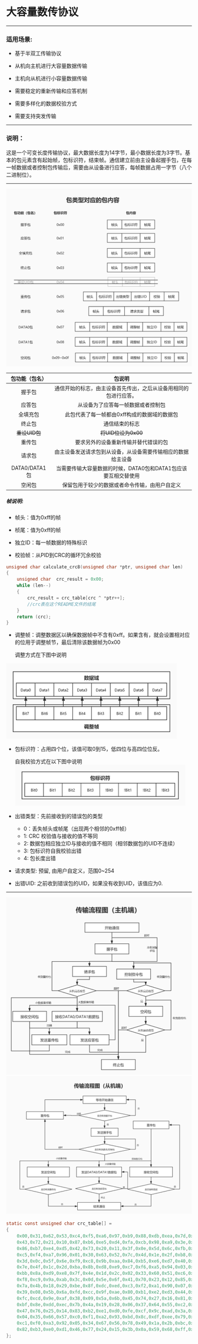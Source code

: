 # 大容量数传协议

***

### 适用场景:
+ 基于半双工传输协议

+ 从机向主机进行大容量数据传输

+ 主机向从机进行小容量数据传输

+ 需要稳定的重新传输和应答机制

+ 需要多样化的数据校验方式

+ 需要支持突发传输

***

### 说明：

这是一个可变长度传输协议，最大数据长度为14字节，最小数据长度为3字节。基本的包元素含有起始帧，包标识符，结束帧。通信建立前由主设备起握手包，在每一帧数据或者控制包传输后，需要由从设备进行应答，每帧数据占用一字节（八个二进制位）。
***
<img src="https://raw.githubusercontent.com/ZhuYanzhen1/CDTP/master/Pic/Package%20Type%20Corresponding%20Package%20Content_cn.jpg" alt="PID Corresponding PC" title="PID Corresponding PC"  />

| 包功能（包名） |                            包说明                            |
| :------------: | :----------------------------------------------------------: |
|     握手包     | 通信开始的标志，由主设备首先传出，之后从设备用相同的包进行应答。 |
|     应答包     |              从设备为了应答每一帧数据或者控制包              |
|    全填充包    |         此包代表了每一帧都由0xff构成的数据域的数据包         |
|     终止包     |                        通信结束的标志                        |
| ~~重设UID包~~  |                     ~~将UID位设为0x00~~                      |
|     重传包     |             要求另外的设备重新传输并替代错误的包             |
|     请求包     | 由主设备发送请求包到从设备，从设备需要传输相应的数据给主设备 |
| DATA0/DATA1 包 | 当需要传输大容量数据的时候，DATA0包和DATA1包应该要互相交替使用 |
|     空闲包     |        保留包用于较少的数据或者命令传输，由用户自定义        |

##### 帧说明:
+ 帧头：值为0xff的帧

+ 桢尾：值为0xff的帧

+ 独立ID：每一帧数据的特殊标识

+ 校验帧：从PID到CRC的循环冗余校验

```c
unsigned char calculate_crc8(unsigned char *ptr, unsigned char len) 
{
    unsigned char  crc_result = 0x00;
    while (len--)
    {
        crc_result = crc_table[crc ^ *ptr++];
        //crc表在这个README文件的结尾
    }
    return (crc);
}
```

+ 调整帧：调整数据区以确保数据帧中不含有0xff。如果含有，就会设置相对应的位用于调整帧节，最后清除该数据帧为0x00

  调整方式在下图中说明
 <img src="https://raw.githubusercontent.com/ZhuYanzhen1/CDTP/master/Pic/Adjust%20Frame_cn.jpg" alt="Adjust Frame" title="Adjust Frame" style="zoom: 50%;" />

+ 包标识符：占用四个位，该值可取0到15，低四位与高四位位反。

  自我校验方式在以下图中说明
  <img src="https://raw.githubusercontent.com/ZhuYanzhen1/CDTP/master/Pic/PID%20Frame_cn.jpg" alt="PID Frame" title="PID Frame" style="zoom: 50%;" />

+ 出错类型：先前接收到的错误包的类型
  
    - 0：丢失帧头或帧尾（出现两个相邻的0xff帧）
    - 1: CRC 校验值与接收的值不等同
    - 2: 数据包相应独立ID与接收的值不相同（相邻数据包的UID不连续）
    - 3: 包标识符自我校验出错
    - 4: 包长度出错

+ 请求类型: 预留, 由用户自定义，范围0~254

+ 出错UID: 之前收到错误包的UID，如果没有收到UID，该值应为0.

***
<img src="https://raw.githubusercontent.com/ZhuYanzhen1/CDTP/master/Pic/Transmit%20Process(Master%20Side)_cn.jpg" alt="PID Frame" title="PID Frame" style="zoom: 100%;" />

<img src="https://raw.githubusercontent.com/ZhuYanzhen1/CDTP/master/Pic/Transmit%20Process(Slave%20Side)_cn.jpg" alt="PID Frame" title="PID Frame" style="zoom: 100%;" />

```c
static const unsigned char crc_table[] =
{
    0x00,0x31,0x62,0x53,0xc4,0xf5,0xa6,0x97,0xb9,0x88,0xdb,0xea,0x7d,0x4c,0x1f,0x2e,
    0x43,0x72,0x21,0x10,0x87,0xb6,0xe5,0xd4,0xfa,0xcb,0x98,0xa9,0x3e,0x0f,0x5c,0x6d,
    0x86,0xb7,0xe4,0xd5,0x42,0x73,0x20,0x11,0x3f,0x0e,0x5d,0x6c,0xfb,0xca,0x99,0xa8,
    0xc5,0xf4,0xa7,0x96,0x01,0x30,0x63,0x52,0x7c,0x4d,0x1e,0x2f,0xb8,0x89,0xda,0xeb,
    0x3d,0x0c,0x5f,0x6e,0xf9,0xc8,0x9b,0xaa,0x84,0xb5,0xe6,0xd7,0x40,0x71,0x22,0x13,
    0x7e,0x4f,0x1c,0x2d,0xba,0x8b,0xd8,0xe9,0xc7,0xf6,0xa5,0x94,0x03,0x32,0x61,0x50,
    0xbb,0x8a,0xd9,0xe8,0x7f,0x4e,0x1d,0x2c,0x02,0x33,0x60,0x51,0xc6,0xf7,0xa4,0x95,
    0xf8,0xc9,0x9a,0xab,0x3c,0x0d,0x5e,0x6f,0x41,0x70,0x23,0x12,0x85,0xb4,0xe7,0xd6,
    0x7a,0x4b,0x18,0x29,0xbe,0x8f,0xdc,0xed,0xc3,0xf2,0xa1,0x90,0x07,0x36,0x65,0x54,
    0x39,0x08,0x5b,0x6a,0xfd,0xcc,0x9f,0xae,0x80,0xb1,0xe2,0xd3,0x44,0x75,0x26,0x17,
    0xfc,0xcd,0x9e,0xaf,0x38,0x09,0x5a,0x6b,0x45,0x74,0x27,0x16,0x81,0xb0,0xe3,0xd2,
    0xbf,0x8e,0xdd,0xec,0x7b,0x4a,0x19,0x28,0x06,0x37,0x64,0x55,0xc2,0xf3,0xa0,0x91,
    0x47,0x76,0x25,0x14,0x83,0xb2,0xe1,0xd0,0xfe,0xcf,0x9c,0xad,0x3a,0x0b,0x58,0x69,
    0x04,0x35,0x66,0x57,0xc0,0xf1,0xa2,0x93,0xbd,0x8c,0xdf,0xee,0x79,0x48,0x1b,0x2a,
    0xc1,0xf0,0xa3,0x92,0x05,0x34,0x67,0x56,0x78,0x49,0x1a,0x2b,0xbc,0x8d,0xde,0xef,
    0x82,0xb3,0xe0,0xd1,0x46,0x77,0x24,0x15,0x3b,0x0a,0x59,0x68,0xff,0xce,0x9d,0xac
};
```